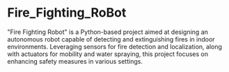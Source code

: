 # Fire_Fighting_RoBot
"Fire Fighting Robot" is a Python-based project aimed at designing an autonomous robot capable of detecting and extinguishing fires in indoor environments. Leveraging sensors for fire detection and localization, along with actuators for mobility and water spraying, this project focuses on enhancing safety measures in various settings.
